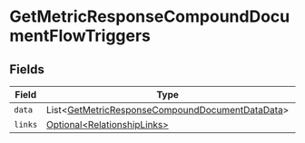 # GetMetricResponseCompoundDocumentFlowTriggers


## Fields

| Field                                                                                                                    | Type                                                                                                                     | Required                                                                                                                 | Description                                                                                                              |
| ------------------------------------------------------------------------------------------------------------------------ | ------------------------------------------------------------------------------------------------------------------------ | ------------------------------------------------------------------------------------------------------------------------ | ------------------------------------------------------------------------------------------------------------------------ |
| `data`                                                                                                                   | List\<[GetMetricResponseCompoundDocumentDataData](../../models/components/GetMetricResponseCompoundDocumentDataData.md)> | :heavy_minus_sign:                                                                                                       | N/A                                                                                                                      |
| `links`                                                                                                                  | [Optional\<RelationshipLinks>](../../models/components/RelationshipLinks.md)                                             | :heavy_minus_sign:                                                                                                       | N/A                                                                                                                      |